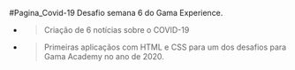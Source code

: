 #Pagina_Covid-19
Desafio semana 6 do Gama Experience. 
- > Criação de 6 notícias sobre o COVID-19 



- > Primeiras aplicaçãos com HTML e CSS para um dos desafios para Gama Academy no ano de 2020.
